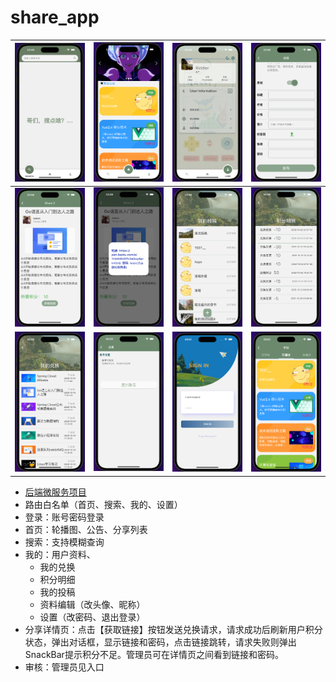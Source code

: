 # share_app

| ![search](README.assets/search.png)                          | ![image-20221022235739901](README.assets/image-20221022235739901.png) | ![image-20221022235812702](README.assets/image-20221022235812702.png) | ![image-20221023000004336](README.assets/image-20221023000004336.png) |
| ------------------------------------------------------------ | ------------------------------------------------------------ | ------------------------------------------------------------ | ------------------------------------------------------------ |
| ![image-20221022235850422](README.assets/image-20221022235850422.png) | ![image-20221022235908795](README.assets/image-20221022235908795.png) | ![image-20221022235924146](README.assets/image-20221022235924146.png) | ![image-20221023000017753](README.assets/image-20221023000017753.png) |
| ![image-20221023000027929](README.assets/image-20221023000027929.png) | ![image-20221023000046226](README.assets/image-20221023000046226.png) | ![image-20221023000124312](README.assets/image-20221023000124312.png) | ![image-20221023000147665](README.assets/image-20221023000147665.png) |



- [后端微服务项目](https://github.com/wardendon/share-micro-project)
- 路由白名单（首页、搜索、我的、设置）
- 登录：账号密码登录
- 首页：轮播图、公告、分享列表
- 搜索：支持模糊查询
- 我的：用户资料、
  - 我的兑换
  - 积分明细
  - 我的投稿
  - 资料编辑（改头像、昵称）
  - 设置（改密码、退出登录）
- 分享详情页：点击【获取链接】按钮发送兑换请求，请求成功后刷新用户积分状态，弹出对话框，显示链接和密码，点击链接跳转，请求失败则弹出SnackBar提示积分不足。管理员可在详情页之间看到链接和密码。
- 审核：管理员见入口
